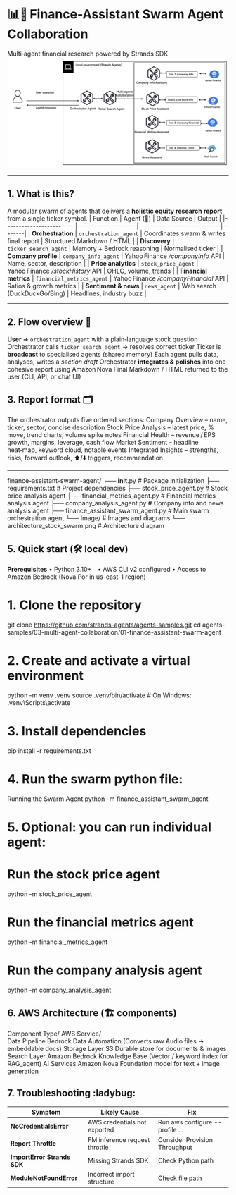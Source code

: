 # :bar_chart::bee: Finance-Assistant Swarm Agent Collaboration

Multi‑agent financial research powered by Strands SDK
![Architecture](Image/architecture_stock_swarm.png)

---

## 1. What is this?

A modular swarm of agents that delivers a **holistic equity research report** from a single ticker symbol.
| Function | Agent (:jigsaw:) | Data Source | Output |
|-------------------------|---------------------|-----------------------------|--------|
| **Orchestration** | `orchestration_agent` | Coordinates swarm & writes final report | Structured Markdown / HTML |
| **Discovery** | `ticker_search_agent` | Memory + Bedrock reasoning | Normalised ticker |
| **Company profile** | `company_info_agent` | Yahoo Finance _/companyInfo_ API | Name, sector, description |
| **Price analytics** | `stock_price_agent` | Yahoo Finance _/stockHistory_ API | OHLC, volume, trends |
| **Financial metrics** | `financial_metrics_agent` | Yahoo Finance _/companyFinancial_ API | Ratios & growth metrics |
| **Sentiment & news** | `news_agent` | Web search (DuckDuckGo/Bing) | Headlines, industry buzz |

---

## 2. Flow overview :vertical_traffic_light:

**User** ➜ `orchestration_agent` with a plain‑language stock question
Orchestrator calls `ticker_search_agent` → resolves correct ticker
Ticker is **broadcast** to specialised agents (shared memory)
Each agent pulls data, analyses, writes a _section draft_
Orchestrator **integrates & polishes** into one cohesive report using Amazon Nova
Final Markdown / HTML returned to the user (CLI, API, or chat UI)

## 3. Report format :card_index_dividers:

The orchestrator outputs five ordered sections:
Company Overview – name, ticker, sector, concise description
Stock Price Analysis – latest price, % move, trend charts, volume spike notes
Financial Health – revenue / EPS growth, margins, leverage, cash flow
Market Sentiment – headline heat‑map, keyword cloud, notable events
Integrated Insights – strengths, risks, forward outlook, :arrow_up:/:arrow_down: triggers, recommendation

---

finance-assistant-swarm-agent/
├── **init**.py # Package initialization
├── requirements.txt # Project dependencies
├── stock_price_agent.py # Stock price analysis agent
├── financial_metrics_agent.py # Financial metrics analysis agent
├── company_analysis_agent.py # Company info and news analysis agent
├── finance_assistant_swarm_agent.py # Main swarm orchestration agent
└── Image/ # Images and diagrams
└── architecture_stock_swarm.png # Architecture diagram

## 5. Quick start (:hammer_and_wrench: local dev)

**Prerequisites**
• Python 3.10+ • AWS CLI v2 configured
• Access to Amazon Bedrock (Nova Por in us-east-1 region)

# 1. Clone the repository

git clone https://github.com/strands-agents/agents-samples.git
cd agents-samples/03-multi-agent-collaboration/01-finance-assistant-swarm-agent

# 2. Create and activate a virtual environment

python -m venv .venv
source .venv/bin/activate # On Windows: .venv\Scripts\activate

# 3. Install dependencies

pip install -r requirements.txt

# 4. Run the swarm python file:

Running the Swarm Agent
python -m finance_assistant_swarm_agent

# 5. Optional: you can run individual agent:

# Run the stock price agent

python -m stock_price_agent

# Run the financial metrics agent

python -m financial_metrics_agent

# Run the company analysis agent

python -m company_analysis_agent

## 6. AWS Architecture (:building_construction: components)

Component Type/ AWS Service/  
Data Pipeline Bedrock Data Automation (Converts raw Audio files → embeddable docs)
Storage Layer S3 Durable store for documents & images
Search Layer Amazon Bedrock Knowledge Base (Vector / keyword index for RAG_agent)
AI Services Amazon Nova Foundation model for text + image generation

## 7. Troubleshooting :ladybug:

| Symptom                     | Likely Cause                  | Fix                             |
| --------------------------- | ----------------------------- | ------------------------------- |
| **NoCredentialsError**      | AWS credentials not exported  | Run aws configure --profile ... |
| **Report Throttle**         | FM inference request throttle | Consider Provision Throughput   |
| **ImportError Strands SDK** | Missing Strands SDK           | Check Python path               |
| **ModuleNotFoundError**     | Incorrect import structure    | Check file path                 |
